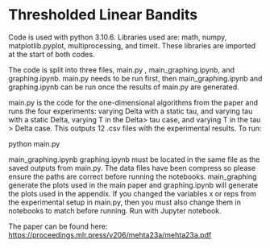 # Thresholded Linear Bandits

Code is used with python 3.10.6. Libraries used are: math, numpy, matplotlib.pyplot, multiprocessing, and timeit. These libraries are imported at the start of both codes.

The code is split into three files, main.py , main_graphing.ipynb, and graphing.ipynb. main.py needs to be run first, then main_graphing.ipynb and graphing.ipynb can be run once the results of main.py are generated.

main.py is the code for the one-dimensional algorithms from the paper and runs the four experiments: varying Delta with a static tau, and varying tau with a static Delta, varying T in the Delta> tau case, and varying T in the tau > Delta case. This outputs 12 .csv files with the experimental results. To run:

python main.py

main_graphing.ipynb graphing.ipynb must be located in the same file as the saved outputs from main.py. The data files have been compress so please ensure the paths are correct before running the notebooks. main_graphing generate the plots used in the main paper and graphing.ipynb will generate the plots used in the appendix. If you changed the variables x or reps from the experimental setup in main.py, then you must also change them in notebooks to match before running. Run with Jupyter notebook.

The paper can be found here: https://proceedings.mlr.press/v206/mehta23a/mehta23a.pdf
